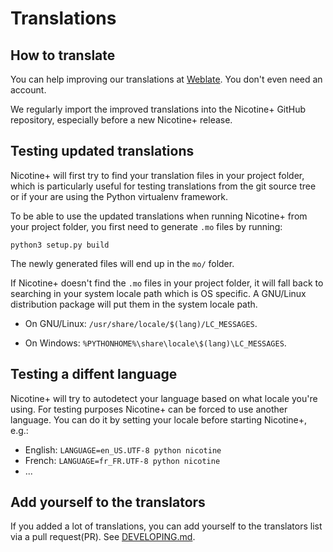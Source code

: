 # Translations

## How to translate

You can help improving our translations at [Weblate](https://hosted.weblate.org/projects/nicotine-plus/nicotine-plus/). You don't even need an account.

We regularly import the improved translations into the Nicotine+ GitHub repository, especially before a new Nicotine+ release.

## Testing updated translations

Nicotine+ will first try to find your translation files in your project folder, which is particularly useful for testing translations from the git source tree or if your are using the Python virtualenv framework.

To be able to use the updated translations when running Nicotine+ from your project folder, you first need to generate `.mo` files by running:

```console
python3 setup.py build
```

The newly generated files will end up in the `mo/` folder.

If Nicotine+ doesn't find the `.mo` files in your project folder, it will fall back to searching in your system locale path which is OS specific. A GNU/Linux distribution package will put them in the system locale path.

* On GNU/Linux: `/usr/share/locale/$(lang)/LC_MESSAGES`.

* On Windows: `%PYTHONHOME%\share\locale\$(lang)\LC_MESSAGES`.

## Testing a diffent language

Nicotine+ will try to autodetect your language based on what locale you're using. For testing purposes Nicotine+ can be forced to use another language. You can do it by setting your locale before starting Nicotine+, e.g.:

* English: `LANGUAGE=en_US.UTF-8 python nicotine`
* French: `LANGUAGE=fr_FR.UTF-8 python nicotine`
* ...

## Add yourself to the translators

If you added a lot of translations, you can add yourself to the translators list via a pull request(PR).
See [DEVELOPING.md](DEVELOPING.md#translations).
